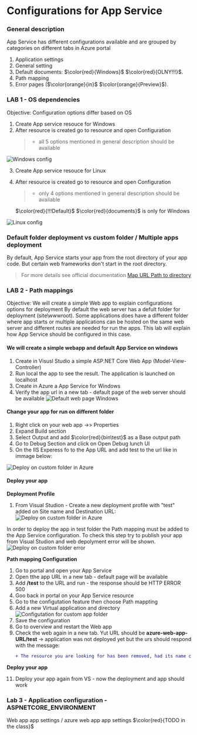 # Configurations for App Service
### General description
App Service has different configurations available and are grouped by categories on different tabs in Azure portal
1. Application settings
2. General setting
3. Default documents: $\color{red}{Windows}$ $\color{red}{OLNY!!!}$.
4. Path mapping
5. Error pages ($\color{orange}{in}$ $\color{orange}{Preview}$). 

### LAB 1 - OS dependencies
Objective: Configuration options differ based on OS

1. Create App service resouce for Windows
2. After resource is created go to resource and open Configuration
	> - all 5 options mentioned in general description should be available 

![Windows config](./Images/AppService/WindowsConfigOptions.PNG "App Service on Windows")

3. Create App service resouce for Linux
4. After resource is created go to resource and open Configuration
	> - only 4 options mentioned in general description should be available 
	
	$\color{red}{!!!Default}$  $\color{red}{documents}$ is only for Windows

![Linux config](./Images/AppService/LinuxConfigOptions.PNG "App Service on Linux")

### Default folder deployment vs custom folder / Multiple apps deployment
By default, App Service starts your app from the root directory of your app code. But certain web frameworks don't start in the root directory.
> For more details see official documentation [Map URL Path to directory](https://learn.microsoft.com/en-us/azure/app-service/configure-common?tabs=portal)

### LAB 2 - Path mappings
Objective: We will create a simple Web app to explain configurations options for deployment 
By default the web server has a defult folder for deployment (site\wwwroot). 
Some applications does have a different folder where app starts or multiple applications can be hosted on the same web server and different routes are needed for run the apps.
This lab will explain how App Service should be configured in this case.

#### We will create a simple webapp and default App Service on windows
1. Create in Visusl Studio a simple ASP.NET Core Web App (Model-View-Controller)
2. Run local the app to see the result. The application is launched on localhost
3. Create in Azure a App Service for Windows
4. Verify the app url in a new tab - default page of the web server should be available
![Default web page Windows](./Images/AppService/SuccessfulDeploymentAppService.PNG "Default Web Server page Windows")

#### Change your app for run on different folder

1. Right click on your web app ->> Properties
2. Expand Build section 
3. Select Output and add $\color{red}{bin\test}$ as a Base output path
4. Go to Debug Section and click on Open Debug lunch UI 
5. On the IIS Experess fo to the App URL and add test to the url like in immage below:

![Deploy on custom folder in Azure](./Images/AppService/IISLaunchApp.PNG "Launch app on test")

#### Deploy your app
**Deployment Profile**
1. From Visual Studion - Create a new deployment profile with "test" added on Site name and Destination URL:
![Deploy on custom folder in Azure](./Images/AppService/DeploymentInTestFolder.PNG "Defailt location folder site\wwwroot")

In order to deploy the app in test folder the Path mapping must be added to the App Service configuration.
To check this step try to publish your app from Visual Studion and web depolyment error will be shown.
![Deploy on custom folder error](./Images/AppService/ErrorWhenPublish.PNG "Configuration for publish to test was not created")

**Path mapping Configuration**
1. Go to portal and open your App Service
2. Open tthe app URL in a new tab - default page will be available
3. Add **/test** to the URL and run - the response should be HTTP ERROR 500 
4. Goo back in portal on your App Service resource
5. Go to the configutation feature then choose Path mappting
6. Add a new Virtual application and directory 
![Configutation for custom app folder](./Images/AppService/ApplicationFolder.PNG "Configuration for custom app folder")
7. Save the configuration
8. Go to overview and restart the Web app
9. Check the web again in a new tab. Yut URL should be **azure-web-app-URL/test**
	-> application was not deployed yet but the urs should respond with the message: 
	```diff
	+ The resource you are looking for has been removed, had its name changed, or is temporarily unavailable.
	```

**Deploy your app**

11. Deploy your app again from VS - now the deployment and app should work


### Lab 3 - Application configuration - ASPNETCORE_ENVIRONMENT
Web app app settings / azure web app app settings $\color{red}{TODO in the class}$
